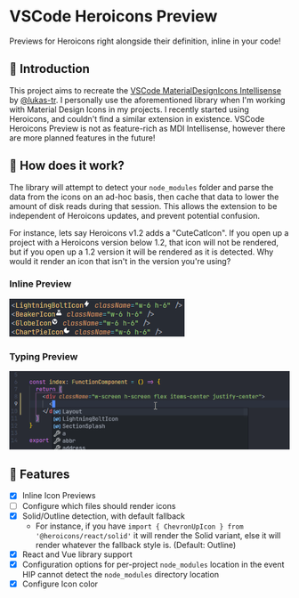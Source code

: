# VSCode Heroicons Preview

Previews for Heroicons right alongside their definition, inline in your code!

## 👋 Introduction

This project aims to recreate the [VSCode MaterialDesignIcons Intellisense](https://github.com/lukas-tr/vscode-materialdesignicons-intellisense) by [@lukas-tr](https://github.com/lukas-tr). I personally use the aforementioned library when I'm working with Material Design Icons in my projects. I recently started using Heroicons, and couldn't find a similar extension in existence. VSCode Heroicons Preview is not as feature-rich as MDI Intellisense, however there are more planned features in the future!

## 🧠 How does it work?
The library will attempt to detect your `node_modules` folder and parse the data from the icons on an ad-hoc basis, then cache that data to lower the amount of disk reads during that session. This allows the extension to be independent of Heroicons updates, and prevent potential confusion.

For instance, lets say Heroicons v1.2 adds a "CuteCatIcon". If you open up a project with a Heroicons version below 1.2, that icon will not be rendered, but if you open up a 1.2 version it will be rendered as it is detected. Why would it render an icon that isn't in the version you're using?

### Inline Preview
![Inline Preview](/img/inline_preview.png)

### Typing Preview
![Typing Preview](/img/typing_preview.gif)

## 🎨 Features
- [x] Inline Icon Previews
- [ ] Configure which files should render icons
- [x] Solid/Outline detection, with default fallback
  - For instance, if you have `import { ChevronUpIcon } from '@heroicons/react/solid'` it will render the Solid variant, else it will render whatever the fallback style is. (Default: Outline)
- [x] React and Vue library support
- [x] Configuration options for per-project `node_modules` location in the event HIP cannot detect the `node_modules` directory location
- [x] Configure Icon color